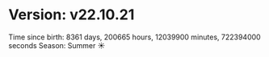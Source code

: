 # Version: v22.10.21
Time since birth: 8361 days, 200665 hours, 12039900 minutes, 722394000 seconds
Season: Summer ☀️

